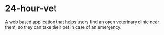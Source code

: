 # 24-hour-vet
A web based application that helps users find an open veterinary clinic near them, so they can take their pet in case of an emergency.

